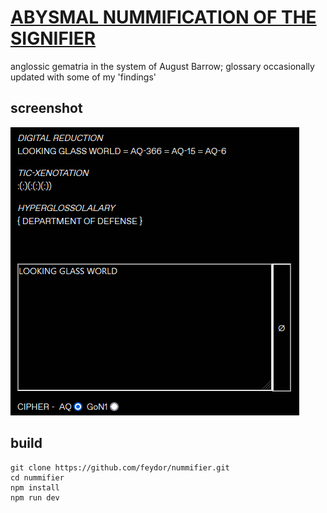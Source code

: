 # [ABYSMAL NUMMIFICATION OF THE SIGNIFIER](https://nummifier.netlify.app/)
anglossic gematria in the system of August Barrow; glossary occasionally updated with some of my 'findings'

## screenshot
![](/screenshots/example.png)

## build
```shell
git clone https://github.com/feydor/nummifier.git
cd nummifier
npm install
npm run dev
```

